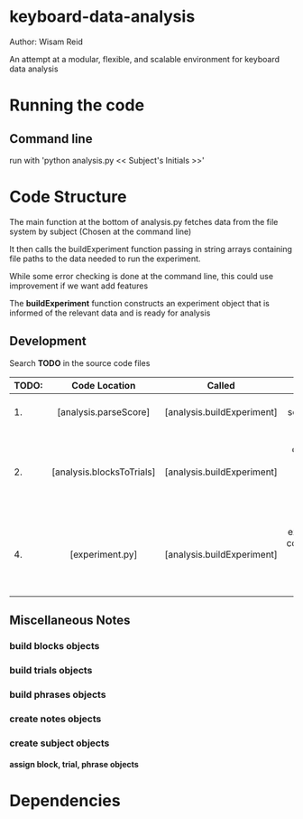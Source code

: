 # keyboard-data-analysis

Author: Wisam Reid

An attempt at a modular, flexible, and scalable environment for keyboard data analysis


# Running the code
## Command line
run with 'python analysis.py << Subject's Initials >>'

# Code Structure

The main function at the bottom of analysis.py fetches data from the file system
by subject (Chosen at the command line)

It then calls the buildExperiment function passing in string arrays containing  
file paths to the data needed to run the experiment.

While some error checking is done at the command line, this could use improvement
if we want add features  

The **buildExperiment** function constructs an experiment object that is informed of
the relevant data and is ready for analysis

## Development

Search **TODO** in the source code files


| TODO: | Code Location              | Called                     | Task                                                             |
| ----- |:--------------------------:|:--------------------------:| ----------------------------------------------------------------:|
| 1.    | [analysis.parseScore]      | [analysis.buildExperiment] | fill in the scoreParse function                                  |
| 2.    | [analysis.blocksToTrials]  | [analysis.buildExperiment] | break raw curry data into trials (currently divided into blocks) |                                                         | 3.    | [analysis.removeBadTrials] | [analysis.buildExperiment] | throw out bad trials                                             |
| 4.    | [experiment.py]            | [analysis.buildExperiment] | call the experiment constructor to begin the building process    |


## Miscellaneous Notes

### build blocks objects
### build trials objects
### build phrases objects
### create notes objects

### create subject objects
#### assign block, trial, phrase objects

# Dependencies
